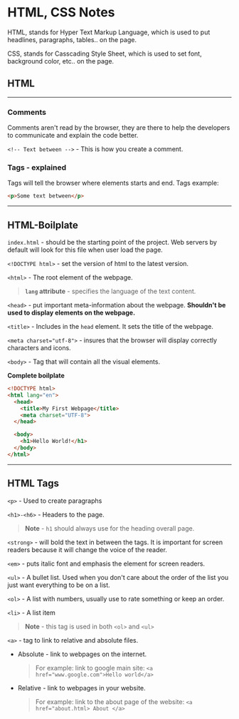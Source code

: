 # HTML, CSS Notes

HTML, stands for Hyper Text Markup Language, which is used
to put headlines, paragraphs, tables.. on the page.

CSS, stands for Casscading Style Sheet, which is used to
set font, background color, etc.. on the page.

## HTML

---

### Comments

Comments aren't read by the browser, they are there to help the developers
to communicate and explain the code better.

`<!-- Text between -->` - This is how you create a comment.


### Tags - explained

Tags will tell the browser where elements starts and end.
Tags example:
```html
<p>Some text between</p>
```

---

## HTML-Boilplate

`index.html` - should be the starting point of the project.
Web servers by default will look for this file when user load the page.

`<!DOCTYPE html>` - set the version of html to the latest version.

`<html>` - The root element of the webpage.

> **`lang` attribute** - specifies the language of the text content.


`<head>` - put important meta-information about the webpage.
**Shouldn't be used to display elements on the webpage.**

`<title>` - Includes in the `head` element. It sets the title of the webpage.

`<meta charset="utf-8">` - insures that the browser will display correctly
characters and icons.

`<body>` - Tag that will contain all the visual elements.

**Complete boilplate**
```html
<!DOCTYPE html>
<html lang="en">
  <head>
    <title>My First Webpage</title>
    <meta charset="UTF-8">
  </head>

  <body>
    <h1>Hello World!</h1>
  </body>
</html>
```

---

## HTML Tags

`<p>` - Used to create paragraphs

`<h1>-<h6>` - Headers to the page.
> **Note** - `h1` should always use for the heading overall page.

`<strong>` - will bold the text in between the tags. It is important for
screen readers because it will change the voice of the reader.

`<em>` - puts italic font and emphasis the element for screen readers.

`<ul>` - A bullet list. Used when you don't care about the order of the list
you just want everything to be on a list.

`<ol>` - A list with numbers, usually use to rate something or keep an order.

`<li>` - A list item
> **Note** - this tag is used in both `<ol>` and `<ul>`

`<a>` - tag to link to relative and absolute files.
- Absolute - link to webpages on the internet.
  > For example: link to google main site: `<a href="www.google.com">Hello world</a>`
- Relative - link to webpages in your website.
  > For example: link to the about page of the website: `<a href="about.html> About </a>`
